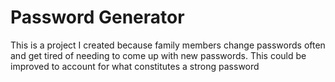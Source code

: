 # Password Generator

This is a project I created because family members change passwords often and get tired of needing to come up with new passwords. This could be improved to account for what constitutes a strong password
